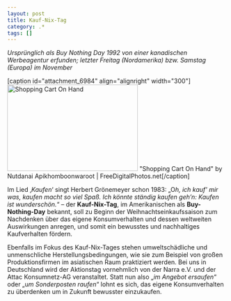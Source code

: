 ```yaml
---
layout: post
title: Kauf-Nix-Tag
category: .*
tags: []
---
```

<em>Ursprünglich als Buy Nothing Day 1992 von einer kanadischen Werbeagentur erfunden; letzter Freitag (Nordamerika) bzw. Samstag (Europa) im November</em>

[caption id="attachment_6984" align="alignright" width="300"]<img class="size-medium wp-image-6984" alt="Shopping Cart On Hand" src="http://anheledirwp.blob.core.windows.net/wordpress/2013/11/ID-10024878-300x199.jpg" width="300" height="199" /> "Shopping Cart On Hand" by Nutdanai Apikhomboonwaroot | FreeDigitalPhotos.net[/caption]

Im Lied ‚<em>Kaufen</em>‘ singt Herbert Grönemeyer schon 1983: „O<em>h, ich kauf' mir was, kaufen macht so viel Spaß. Ich könnte ständig kaufen geh’n: Kaufen ist wunderschön.</em>“ – der <strong>Kauf-Nix-Tag</strong>, im Amerikanischen als <strong>Buy-Nothing-Day</strong> bekannt, soll zu Beginn der Weihnachtseinkaufssaison zum Nachdenken über das eigene Konsumverhalten und dessen weltweiten Auswirkungen anregen, und somit ein bewusstes und nachhaltiges Kaufverhalten fördern.

Ebenfalls im Fokus des Kauf-Nix-Tages stehen umweltschädliche und unmenschliche Herstellungsbedingungen, wie sie zum Beispiel von großen Produktionsfirmen im asiatischen Raum praktiziert werden. Bei uns in Deutschland wird der Aktionstag vornehmlich von der Narra e.V. und der Attac Konsumnetz-AG veranstaltet. Statt nun also „<em>im Angebot ersaufen</em>“ oder „u<em>m Sonderposten raufen</em>“ lohnt es sich, das eigene Konsumverhalten zu überdenken um in Zukunft bewusster einzukaufen.
